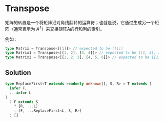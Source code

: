 # Transpose

矩阵的转置是一个将矩阵沿对角线翻转的运算符；也就是说，它通过生成另一个矩阵（通常表示为 $A^T$）来交换矩阵A的行和列的索引。

例如：

```ts
type Matrix = Transpose<[[1]]> // expected to be [[1]]
type Matrix1 = Transpose<[[1, 2], [3, 4]]> // expected to be [[1, 3], [2, 4]]
type Matrix2 = Transpose<[[1, 2, 3], [4, 5, 6]]> // expected to be [[1, 4], [2, 5], [3, 6]]
```

## Solution

```ts
type ReplaceFirst<T extends readonly unknown[], S, R> = T extends [
  infer F,
  ...infer L
]
  ? F extends S
    ? [R, ...L]
    : [F, ...ReplaceFirst<L, S, R>]
  : []
```
